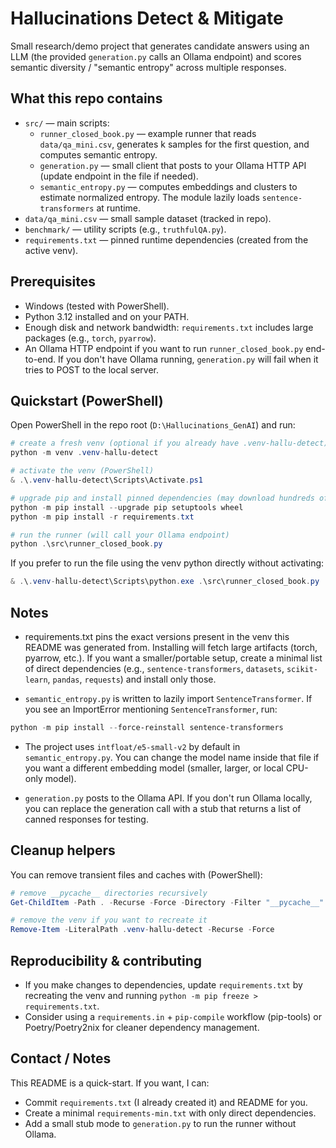 # Hallucinations Detect & Mitigate

Small research/demo project that generates candidate answers using an LLM (the provided `generation.py` calls an Ollama endpoint) and scores semantic diversity / "semantic entropy" across multiple responses.

## What this repo contains

- `src/` — main scripts:
  - `runner_closed_book.py` — example runner that reads `data/qa_mini.csv`, generates k samples for the first question, and computes semantic entropy.
  - `generation.py` — small client that posts to your Ollama HTTP API (update endpoint in the file if needed).
  - `semantic_entropy.py` — computes embeddings and clusters to estimate normalized entropy. The module lazily loads `sentence-transformers` at runtime.
- `data/qa_mini.csv` — small sample dataset (tracked in repo).
- `benchmark/` — utility scripts (e.g., `truthfulQA.py`).
- `requirements.txt` — pinned runtime dependencies (created from the active venv).

## Prerequisites

- Windows (tested with PowerShell).
- Python 3.12 installed and on your PATH.
- Enough disk and network bandwidth: `requirements.txt` includes large packages (e.g., `torch`, `pyarrow`).
- An Ollama HTTP endpoint if you want to run `runner_closed_book.py` end-to-end. If you don't have Ollama running, `generation.py` will fail when it tries to POST to the local server.

## Quickstart (PowerShell)

Open PowerShell in the repo root (`D:\Hallucinations_GenAI`) and run:

```powershell
# create a fresh venv (optional if you already have .venv-hallu-detect)
python -m venv .venv-hallu-detect

# activate the venv (PowerShell)
& .\.venv-hallu-detect\Scripts\Activate.ps1

# upgrade pip and install pinned dependencies (may download hundreds of MBs)
python -m pip install --upgrade pip setuptools wheel
python -m pip install -r requirements.txt

# run the runner (will call your Ollama endpoint)
python .\src\runner_closed_book.py
```

If you prefer to run the file using the venv python directly without activating:

```powershell
& .\.venv-hallu-detect\Scripts\python.exe .\src\runner_closed_book.py
```

## Notes

- requirements.txt pins the exact versions present in the venv this README was generated from. Installing will fetch large artifacts (torch, pyarrow, etc.). If you want a smaller/portable setup, create a minimal list of direct dependencies (e.g., `sentence-transformers`, `datasets`, `scikit-learn`, `pandas`, `requests`) and install only those.

- `semantic_entropy.py` is written to lazily import `SentenceTransformer`. If you see an ImportError mentioning `SentenceTransformer`, run:

```powershell
python -m pip install --force-reinstall sentence-transformers
```

- The project uses `intfloat/e5-small-v2` by default in `semantic_entropy.py`. You can change the model name inside that file if you want a different embedding model (smaller, larger, or local CPU-only model).

- `generation.py` posts to the Ollama API. If you don't run Ollama locally, you can replace the generation call with a stub that returns a list of canned responses for testing.

## Cleanup helpers

You can remove transient files and caches with (PowerShell):

```powershell
# remove __pycache__ directories recursively
Get-ChildItem -Path . -Recurse -Force -Directory -Filter "__pycache__" | ForEach-Object { Remove-Item $_.FullName -Recurse -Force }

# remove the venv if you want to recreate it
Remove-Item -LiteralPath .venv-hallu-detect -Recurse -Force
```

## Reproducibility & contributing

- If you make changes to dependencies, update `requirements.txt` by recreating the venv and running `python -m pip freeze > requirements.txt`.
- Consider using a `requirements.in` + `pip-compile` workflow (pip-tools) or Poetry/Poetry2nix for cleaner dependency management.

## Contact / Notes

This README is a quick-start. If you want, I can:
- Commit `requirements.txt` (I already created it) and README for you.
- Create a minimal `requirements-min.txt` with only direct dependencies.
- Add a small stub mode to `generation.py` to run the runner without Ollama.

